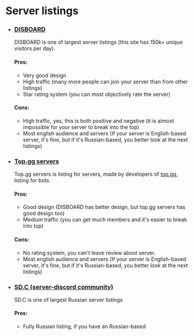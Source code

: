 # Server listings
- ### [DISBOARD](https://disboard.org) 
  DISBOARD is one of largest server listings (this site has 150k+ unique visitors per day).
  #### Pros:
  - Very good design
  - High traffic (many more people can join your server than from other listings)
  - Star rating system (you can most objectively rate the server)
  #### Cons:
  - High traffic, yes, this is both positive and negative (it is almost impossible for your server to break into the top)
  - Most english audience and servers (If your server is English-based server, it's fine, but if it's Russian-based, you better look at the next listings)
- ### [Top.gg servers](https://top.gg/servers)
  Top.gg servers is listing for servers, made by developers of [top.gg](https://top.gg), listing for bots.
  #### Pros:
  - Good design (DISBOARD has better design, but top.gg servers has good design too)
  - Medium traffic (you can get much members and it's easier to break into top)
  #### Cons:
  - No rating system, you can't leave review about server.
  - Most english audience and servers (If your server is English-based server, it's fine, but if it's Russian-based, you better look at the next listings)
- ### [SD.C (server-discord community)](https://server-discord.com)
  SD.C is one of largest Russian server listings
  #### Pros:
  - Fully Russian listing, if you have an Russian-based 
